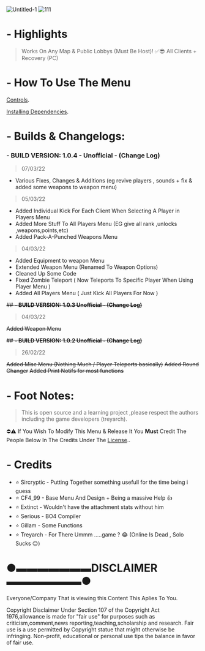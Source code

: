 ![Untitled-1](https://user-images.githubusercontent.com/48811414/157215961-44c99bb9-4fd7-4c12-ab7d-73f61cd118d4.png)
![111](https://user-images.githubusercontent.com/48811414/156706089-afd8b753-969c-4e67-94d0-ead08e70cd76.png)

# **- Highlights**
> Works On Any Map & Public Lobbys (Must Be Host)! ✅😎
> All Clients + Recovery (PC)

# **- How To Use The Menu**

[Controls](https://github.com/SirCryptic/Abomination-Unofficial/wiki/Controls).

[Installing Dependencies](https://github.com/SirCryptic/Abomination-Unofficial/wiki/Installing-Dependencies).

# - Builds & Changelogs:

### - BUILD VERSION: 1.0.4 - Unofficial - (Change Log)

> 07/03/22
- Various Fixes, Changes & Additions (eg revive players , sounds + fix & added some weapons to weapon menu)

> 05/03/22
- Added Individual Kick For Each Client When Selecting A Player in Players Menu
- Added More Stuff To All Players Menu (EG give all rank ,unlocks ,weapons,points,etc)
- Added Pack-A-Punched Weapons Menu

> 04/03/22
- Added Equipment to weapon Menu
- Extended Weapon Menu (Renamed To Weapon Options)
- Cleaned Up Some Code
- Fixed Zombie Teleport ( Now Teleports To Specific Player When Using Player Menu )
- Added All Players Menu ( Just Kick All Players For Now )

~~## **- BUILD VERSION: 1.0.3  Unofficial - (Change Log)**~~
> 04/03/22


~~Added Weapon Menu~~

~~## **- BUILD VERSION: 1.0.2  Unofficial - (Change Log)**~~
> 26/02/22

~~Added Misc Menu (Nothing Much / Player Teleports basically)~~
~~Added Round Changer~~
~~Added Print Notifs for most functions~~


# **- Foot Notes:**
> This is open source and a learning project ,please respect the authors including the game developers (treyarch).

⛔⚠️ If You Wish To Modify This Menu & Release It You **Must** Credit The People Below In The Credits Under The [License](https://github.com/SirCryptic/Abomination-Unofficial/blob/main/LICENSE)..

# **- Credits**

- ⭐ Sircryptic - Putting Together something usefull for the time being i guess
- ⭐ CF4_99 - Base Menu And Design + Being a massive Help 👍
- ⭐ Extinct - Wouldn't have the attachment stats without him
- ⭐ Serious - BO4 Compiler
- ⭐ Gillam - Some Functions
- ⭐ Treyarch - For There Ummm .....game ? 😂 (Online Is Dead , Solo Sucks 😔)

# ●▬▬▬▬▬▬▬DISCLAIMER ▬▬▬▬▬▬▬●

Everyone/Company That is viewing this Content This Aplies To You.

Copyright Disclaimer Under Section 107 of the Copyright Act 1976,allowance is made for "fair use" for purposes such as criticism,comment,news reporting,teaching,scholarship and research. Fair use is a use permitted by Copyright statue that might otherwise be infringing. Non-profit, educational or personal use tips the balance in favor of fair use.


